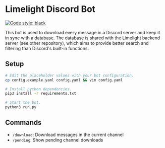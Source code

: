 # Limelight Discord Bot

[![Code style: black](https://img.shields.io/badge/code%20style-black-000000.svg)](https://github.com/psf/black)

This bot is used to download every message in a Discord server and keep it in sync with a database. The database is shared with the Limelight backend server (see other repository), which aims to provide better search and filtering than Discord's built-in functions.

## Setup

```sh
# Edit the placeholder values with your bot configuration.
cp config.example.yaml config.yaml && vim config.yaml

# Install python dependencies.
pip3 install -r requirements.txt

# Start the bot.
python3 run.py
```

## Commands

- `/download`: Download messages in the current channel
- `/pending`: Show pending channel downloads
